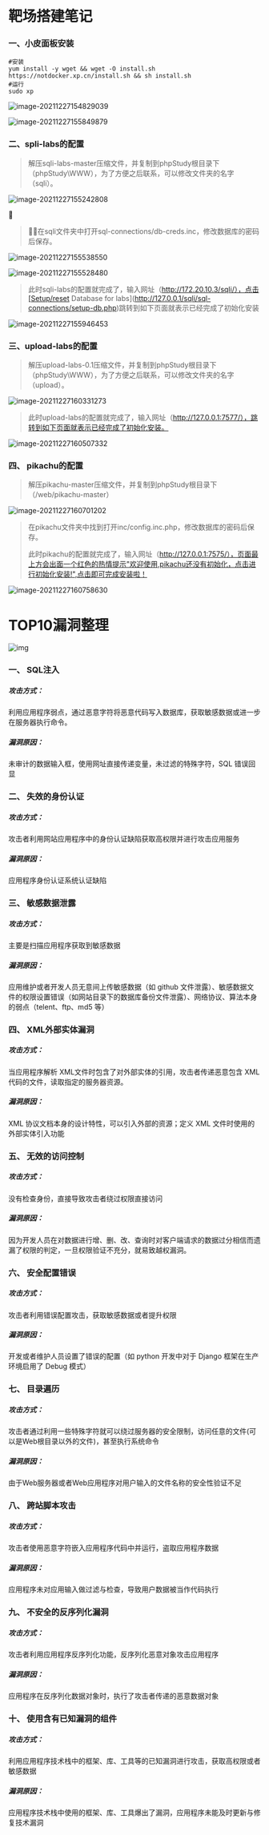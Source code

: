 # 靶场搭建笔记

### 一、小皮面板安装

```
#安装
yum install -y wget && wget -O install.sh https://notdocker.xp.cn/install.sh && sh install.sh
#运行
sudo xp
```

<img src="https://tva1.sinaimg.cn/large/008i3skNly1gxsfvafdmbj306q04rglo.jpg" alt="image-20211227154829039"  />

![image-20211227155849879](https://tva1.sinaimg.cn/large/008i3skNly1gxsg620hv0j32220nk43a.jpg)

### 二、spli-labs的配置

> 解压sqli-labs-master压缩文件，并复制到phpStudy根目录下（phpStudy\WWW），为了方便之后联系，可以修改文件夹的名字（sqli）。

![image-20211227155242808](https://tva1.sinaimg.cn/large/008i3skNly1gxsfzom7q1j30bd0emglr.jpg)



> 在sqli文件夹中打开sql-connections/db-creds.inc，修改数据库的密码后保存。

![image-20211227155538550](https://tva1.sinaimg.cn/large/008i3skNly1gxsg2q2we8j308l011t8i.jpg)

![image-20211227155528480](https://tva1.sinaimg.cn/large/008i3skNly1gxsg2k863vj30cq06njrl.jpg)

> 此时sqli-labs的配置就完成了，输入网址（http://172.20.10.3/sqli/），点击[Setup/reset Database for labs](http://127.0.0.1/sqli/sql-connections/setup-db.php)跳转到如下页面就表示已经完成了初始化安装

![image-20211227155946453](https://tva1.sinaimg.cn/large/008i3skNly1gxsg7113v1j30bv09tq3m.jpg)

### 三、upload-labs的配置

> 解压upload-labs-0.1压缩文件，并复制到phpStudy根目录下（phpStudy\WWW），为了方便之后联系，可以修改文件夹的名字（upload）。

![image-20211227160331273](https://tva1.sinaimg.cn/large/008i3skNly1gxsgaxpct2j30i508aq43.jpg)

> 此时upload-labs的配置就完成了，输入网址（http://127.0.0.1:7577/），跳转到如下页面就表示已经完成了初始化安装。

![image-20211227160507332](https://tva1.sinaimg.cn/large/008i3skNly1gxsgcm19tfj31240m377e.jpg)

### 四、 pikachu的配置

> 解压pikachu-master压缩文件，并复制到phpStudy根目录下（/web/pikachu-master）

![image-20211227160701202](https://tva1.sinaimg.cn/large/008i3skNly1gxsgekk8jfj30ja09c3z9.jpg)

> 在pikachu文件夹中找到打开inc/config.inc.php，修改数据库的密码后保存。
>
> 此时pikachu的配置就完成了，输入网址（http://127.0.0.1:7575/），页面最上方会出面一个红色的热情提示"欢迎使用,pikachu还没有初始化，点击进行初始化安装!",点击即可完成安装啦！

![image-20211227160758630](https://tva1.sinaimg.cn/large/008i3skNly1gxsgfkm2khj30mn0goabv.jpg)



# TOP10漏洞整理

![img](https://tva1.sinaimg.cn/large/008i3skNly1gxsghisn9fj30ss0f0t9r.jpg)

### 一、 SQL注入

##### 攻击方式：

利用应用程序弱点，通过恶意字符将恶意代码写入数据库，获取敏感数据或进一步在服务器执行命令。

##### 漏洞原因：

未审计的数据输入框，使用网址直接传递变量，未过滤的特殊字符，SQL 错误回显

### 二、 失效的身份认证

##### 攻击方式：

攻击者利用网站应用程序中的身份认证缺陷获取高权限并进行攻击应用服务

##### 漏洞原因：

应用程序身份认证系统认证缺陷

### 三、 敏感数据泄露

##### 攻击方式：

主要是扫描应用程序获取到敏感数据

##### 漏洞原因：

应用维护或者开发人员无意间上传敏感数据（如 github 文件泄露）、敏感数据文件的权限设置错误（如网站目录下的数据库备份文件泄露）、网络协议、算法本身的弱点（telent、ftp、md5 等）

### 四、 XML外部实体漏洞

##### 攻击方式：

当应用程序解析 XML文件时包含了对外部实体的引用，攻击者传递恶意包含 XML 代码的文件，读取指定的服务器资源。

##### 漏洞原因：

XML 协议文档本身的设计特性，可以引入外部的资源；定义 XML 文件时使用的外部实体引入功能

### 五、 无效的访问控制

##### 攻击方式：

没有检查身份，直接导致攻击者绕过权限直接访问

##### 漏洞原因：

因为开发人员在对数据进行增、删、改、查询时对客户端请求的数据过分相信而遗漏了权限的判定，一旦权限验证不充分，就易致越权漏洞。

### 六、 安全配置错误

##### 攻击方式：

攻击者利用错误配置攻击，获取敏感数据或者提升权限

##### 漏洞原因：

开发或者维护人员设置了错误的配置（如 python 开发中对于 Django 框架在生产环境启用了 Debug 模式）

### 七、 目录遍历

##### 攻击方式：

攻击者通过利用一些特殊字符就可以绕过服务器的安全限制，访问任意的文件(可以是Web根目录以外的文件)，甚至执行系统命令

##### 漏洞原因：

由于Web服务器或者Web应用程序对用户输入的文件名称的安全性验证不足

### 八、 跨站脚本攻击

##### 攻击方式：

攻击者使用恶意字符嵌入应用程序代码中并运行，盗取应用程序数据

##### 漏洞原因：

应用程序未对应用输入做过滤与检查，导致用户数据被当作代码执行

### 九、 不安全的反序列化漏洞

##### 攻击方式：

攻击者利用应用程序反序列化功能，反序列化恶意对象攻击应用程序

##### 漏洞原因：

应用程序在反序列化数据对象时，执行了攻击者传递的恶意数据对象

### 十、 使用含有已知漏洞的组件

##### 攻击方式：

利用应用程序技术栈中的框架、库、工具等的已知漏洞进行攻击，获取高权限或者敏感数据

##### 漏洞原因：

应用程序技术栈中使用的框架、库、工具爆出了漏洞，应用程序未能及时更新与修复技术漏洞